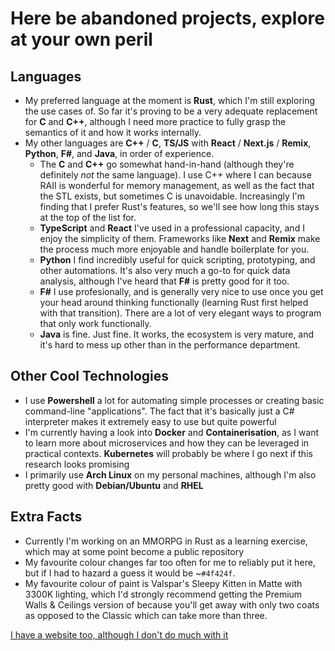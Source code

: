 # Here be abandoned projects, explore at your own peril

## Languages
- My preferred language at the moment is **Rust**, which I'm still exploring the use cases of. So far it's proving to be a very adequate replacement for **C** and **C++**, although I need more practice to fully grasp the semantics of it and how it works internally.
- My other languages are **C++** / **C**, **TS/JS** with **React** / **Next.js** / **Remix**, **Python**, **F#**, and **Java**, in order of experience.
    - The **C** and **C++** go somewhat hand-in-hand (although they're definitely *not* the same language). I use C++ where I can because RAII is wonderful for memory management, as well as the fact that the STL exists, but sometimes C is unavoidable. Increasingly I'm finding that I prefer Rust's features, so we'll see how long this stays at the top of the list for.
    - **TypeScript** and **React** I've used in a professional capacity, and I enjoy the simplicity of them. Frameworks like **Next** and **Remix** make the process much more enjoyable and handle boilerplate for you.
    - **Python** I find incredibly useful for quick scripting, prototyping, and other automations. It's also very much a go-to for quick data analysis, although I've heard that **F#** is pretty good for it too.
    - **F#** I use profesionally, and is generally very nice to use once you get your head around thinking functionally (learning Rust first helped with that transition). There are a lot of very elegant ways to program that only work functionally.
    - **Java** is fine. Just fine. It works, the ecosystem is very mature, and it's hard to mess up other than in the performance department.
 
## Other Cool Technologies
- I use **Powershell** a lot for automating simple processes or creating basic command-line "applications". The fact that it's basically just a C# interpreter makes it extremely easy to use but quite powerful
- I'm currently having a look into **Docker** and **Containerisation**, as I want to learn more about microservices and how they can be leveraged in practical contexts. **Kubernetes** will probably be where I go next if this research looks promising
- I primarily use **Arch Linux** on my personal machines, although I'm also pretty good with **Debian/Ubuntu** and **RHEL**

## Extra Facts
- Currently I'm working on an MMORPG in Rust as a learning exercise, which may at some point become a public repository
- My favourite colour changes far too often for me to reliably put it here, but if I had to hazard a guess it would be ~`#4f424f`.
- My favourite colour of paint is Valspar's Sleepy Kitten in Matte with 3300K lighting, which I'd strongly recommend getting the Premium Walls & Ceilings version of because you'll get away with only two coats as opposed to the Classic which can take more than three.

[I have a website too, although I don't do much with it](https://agarrity.com)
